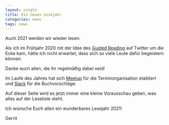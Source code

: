 ```yaml
---
layout: single
title: Ein neues Lesejahr
categories: news
tags: news
---
```


Auch 2021 werden wir wieder lesen.

Als ich im Frühjahr 2020 mit der Idee des [Guided Reading](https://gerritbeine.de/agile/Guided-Reading/) auf Twitter um die Ecke kam, hätte ich nicht erwartet, dass sich so viele Leute dafür begeistern können.

Danke euch allen, die ihr regelmäßig dabei seid!

Im Laufe des Jahres hat sich [Meetup](https://www.meetup.com/de-DE/The-Guided-Reading-Guild/) für die Terminorganisation etabliert und [Slack](https://theguidedreadingguild.slack.com/) für die Buchvorschläge.

Auf dieser Seite wird es jetzt immer eine kleine Vorausschau geben, was alles auf der Leseliste steht.

Ich wünsche Euch allen ein wunderbares Lesejahr 2021!

Gerrit